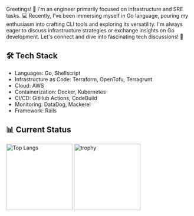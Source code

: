 Greetings! 👋 I'm an engineer primarily focused on infrastructure and SRE tasks. 💻 Recently, I've been immersing myself in Go language, pouring my enthusiasm into crafting CLI tools and exploring its versatility. I'm always eager to discuss infrastructure strategies or exchange insights on Go development. Let's connect and dive into fascinating tech discussions! 🚀

## 🛠️ Tech Stack
- Languages: Go, Shellscript
- Infrastructure as Code: Terraform, OpenTofu, Terragrunt
- Cloud: AWS
- Containerization: Docker, Kubernetes
- CI/CD: GitHub Actions, CodeBuild
- Monitoring: DataDog, Mackerel
- Framework: Rails

## 📊 Current Status
<p align="left"> 
  <img alt="Top Langs" height="180px" src="https://github-readme-stats.vercel.app/api/top-langs/?username=Taiki130&layout=compact&theme=dark" />
  <img alt="trophy" height="180px" src="https://github-profile-trophy.vercel.app/?username=Taiki130&theme=juicyfresh&column=5" />
</p>

